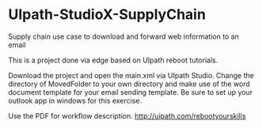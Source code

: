 # UIpath-StudioX-SupplyChain
 Supply chain use case to download and forward web information to an email
 
This is a project done via edge based on UIpath reboot tutorials.

Download the project and open the main.xml via UIpath Studio. Change the directory of MovedFolder to your own directory and make use of the word document template for your email sending template. Be sure to set up your outlook app in windows for this exercise.

Use the PDF for workflow description.
http://uipath.com/rebootyourskills
